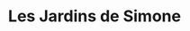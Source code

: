 ---
title: "Les Jardins de Simone"
url: /saint-pierre-de-varengeville/les-jardins-de-simone/
shop: ferme
---